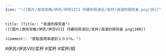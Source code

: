 ```yaml
---
Icon: "![[图片/游戏攻略/伊苏/伊苏VIII 丹娜的陨涕日/奖杯/浪漫的探究者.png|30]]"
---
```

```ad-common-bronze-trophy
title: (Title:: "浪漫的探究者")
![[图片/游戏攻略/伊苏/伊苏VIII 丹娜的陨涕日/奖杯/浪漫的探究者.png|100]]

(Comment:: "景點發現率達到１００％。")
```

#伊苏/伊苏VIII/奖杯 #奖杯 #奖杯/铜
